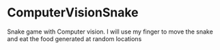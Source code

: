 # ComputerVisionSnake

Snake game with Computer vision. I will use my finger to move the snake and eat the food generated at random locations
